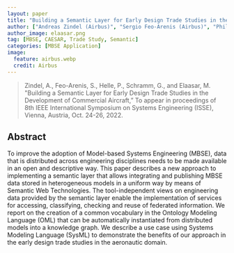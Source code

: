 ```yaml
---
layout: paper
title: "Building a Semantic Layer for Early Design Trade Studies in the Development of Commercial Aircraft"
author: ["Andreas Zindel (Airbus)", "Sergio Feo-Arenis (Airbus)", "Philipp Helle (Airbus)", "Gerrit Schramm (Airbus)", "Maged Elaasar (JPL)"]
author_image: elaasar.png
tag: [MBSE, CAESAR, Trade Study, Semantic]
categories: [MBSE Application]
image:
  feature: airbus.webp
  credit: Airbus
---
```

> Zindel, A., Feo-Arenis, S., Helle, P., Schramm, G., and Elaasar, M. "Building a Semantic Layer for Early Design Trade Studies in the Development of Commercial Aircraft,” To appear in proceedings of 8th IEEE International Symposium on Systems Engineering (ISSE), Vienna, Austria, Oct. 24-26, 2022.


## Abstract
To improve the adoption of Model-based Systems Engineering (MBSE), data that is distributed across engineering disciplines needs to be made available in an open and descriptive way. This paper describes a new approach to implementing a semantic layer that allows integrating and publishing MBSE data stored in heterogeneous models in a uniform way by means of Semantic Web Technologies. The tool-independent views on engineering data provided by the semantic layer enable the implementation of services for accessing, classifying, checking and reuse of federated information. We report on the creation of a common vocabulary in the Ontology Modeling Language (OML) that can be automatically instantiated from distributed models into a knowledge graph. We describe a use case using Systems Modeling Language (SysML) to demonstrate the benefits of our approach in the early design trade studies in the aeronautic domain.
